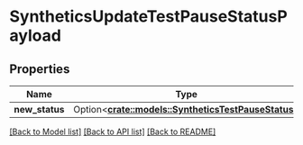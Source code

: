 # SyntheticsUpdateTestPauseStatusPayload

## Properties

Name | Type | Description | Notes
------------ | ------------- | ------------- | -------------
**new_status** | Option<[**crate::models::SyntheticsTestPauseStatus**](SyntheticsTestPauseStatus.md)> |  | [optional]

[[Back to Model list]](../README.md#documentation-for-models) [[Back to API list]](../README.md#documentation-for-api-endpoints) [[Back to README]](../README.md)


